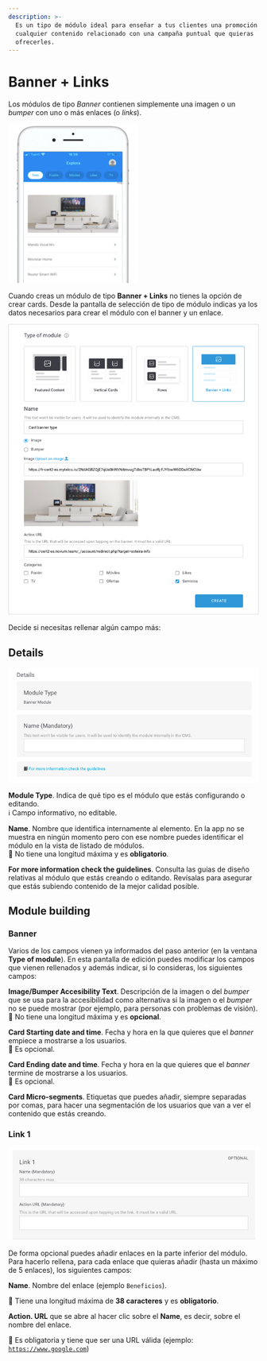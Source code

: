 ```yaml
---
description: >-
  Es un tipo de módulo ideal para enseñar a tus clientes una promoción o
  cualquier contenido relacionado con una campaña puntual que quieras
  ofrecerles.
---
```


# Banner + Links

Los módulos de tipo _Banner_ contienen simplemente una imagen o un _bumper_ con uno o más enlaces \(o _links_\).

![](../../.gitbook/assets/banner_links_module.png)

Cuando creas un módulo de tipo **Banner + Links** no tienes la opción de crear cards. Desde la pantalla de selección de tipo de módulo indicas ya los datos necesarios para crear el módulo con el banner y un enlace. 

![Datos necesarios para crear un modulo de tipo Banner + Links](../../.gitbook/assets/banner_type.png)

Decide si necesitas rellenar algún campo más:

## Details

![](../../.gitbook/assets/image%20%2813%29.png)

**Module Type**. Indica de qué tipo es el módulo que estás configurando o editando.  
 ℹ Campo informativo, no editable.

**Name**. Nombre que identifica internamente al elemento. En la app no se muestra en ningún momento pero con ese nombre puedes identificar el módulo en la vista de listado de módulos.  
🔅 No tiene una longitud máxima y es **obligatorio**.‌

**For more information check the guidelines**. Consulta las guías de diseño relativas al módulo que estás creando o editando. Revísalas para asegurar que estás subiendo contenido de la mejor calidad posible.

## Module building

### Banner

Varios de los campos vienen ya informados del paso anterior \(en la ventana **Type of module**\). En esta pantalla de edición puedes modificar los campos que vienen rellenados y además indicar, si lo consideras, los siguientes campos:

**Image/Bumper Accesibility Text**. Descripción de la imagen o del _bumper_ que se usa para la accesibilidad como alternativa si la imagen o el _bumper_ no se puede mostrar \(por ejemplo, para personas con problemas de visión\).  
🔅 No tiene una longitud máxima y es **opcional**.

**Card Starting date and time**. Fecha y hora en la que quieres que el _banner_ empiece a mostrarse a los usuarios.   
🔅  Es opcional.

**Card Ending date and time**. Fecha y hora en la que quieres que el _banner_ termine de mostrarse a los usuarios.  
🔅 Es opcional.

**Card Micro-segments**. Etiquetas que puedes añadir, siempre separadas por comas, para hacer una segmentación de los usuarios que van a ver el contenido que estás creando.

### Link 1

![](../../.gitbook/assets/image%20%2877%29.png)

De forma opcional puedes añadir enlaces en la parte inferior del módulo. Para hacerlo rellena, para cada enlace que quieras añadir \(hasta un máximo de 5 enlaces\), los siguientes campos:

**Name**. Nombre del enlace \(ejemplo `Beneficios`\).

🔅 Tiene una longitud máxima de **38 caracteres** y es **obligatorio**.

**Action. URL** que se abre al hacer clic sobre el **Name**, es decir, sobre el nombre del enlace.

🔅 Es obligatoria y tiene que ser una URL válida \(ejemplo: [`https://www.google.com`](https://www.google.com)\)


